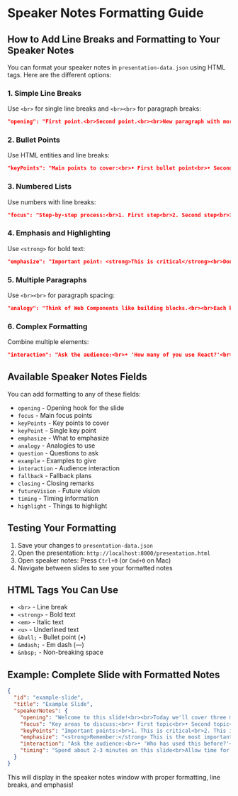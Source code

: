 # Speaker Notes Formatting Guide

## How to Add Line Breaks and Formatting to Your Speaker Notes

You can format your speaker notes in `presentation-data.json` using HTML tags. Here are the different options:

### 1. Simple Line Breaks
Use `<br>` for single line breaks and `<br><br>` for paragraph breaks:

```json
"opening": "First point.<br>Second point.<br><br>New paragraph with more space."
```

### 2. Bullet Points
Use HTML entities and line breaks:

```json
"keyPoints": "Main points to cover:<br>• First bullet point<br>• Second bullet point<br>• Third bullet point"
```

### 3. Numbered Lists
Use numbers with line breaks:

```json
"focus": "Step-by-step process:<br>1. First step<br>2. Second step<br>3. Third step"
```

### 4. Emphasis and Highlighting
Use `<strong>` for bold text:

```json
"emphasize": "Important point: <strong>This is critical</strong><br>Don't forget to mention this!"
```

### 5. Multiple Paragraphs
Use `<br><br>` for paragraph spacing:

```json
"analogy": "Think of Web Components like building blocks.<br><br>Each block is self-contained but works with others to create something bigger."
```

### 6. Complex Formatting
Combine multiple elements:

```json
"interaction": "Ask the audience:<br>• 'How many of you use React?'<br>• 'What about Vue or Angular?'<br><br><strong>Then reveal:</strong> We're not using any of these!"
```

## Available Speaker Notes Fields

You can add formatting to any of these fields:
- `opening` - Opening hook for the slide
- `focus` - Main focus points
- `keyPoints` - Key points to cover
- `keyPoint` - Single key point
- `emphasize` - What to emphasize
- `analogy` - Analogies to use
- `question` - Questions to ask
- `example` - Examples to give
- `interaction` - Audience interaction
- `fallback` - Fallback plans
- `closing` - Closing remarks
- `futureVision` - Future vision
- `timing` - Timing information
- `highlight` - Things to highlight

## Testing Your Formatting

1. Save your changes to `presentation-data.json`
2. Open the presentation: `http://localhost:8000/presentation.html`
3. Open speaker notes: Press `Ctrl+0` (or `Cmd+0` on Mac)
4. Navigate between slides to see your formatted notes

## HTML Tags You Can Use

- `<br>` - Line break
- `<strong>` - Bold text
- `<em>` - Italic text
- `<u>` - Underlined text
- `&bull;` - Bullet point (•)
- `&mdash;` - Em dash (—)
- `&nbsp;` - Non-breaking space

## Example: Complete Slide with Formatted Notes

```json
{
  "id": "example-slide",
  "title": "Example Slide",
  "speakerNotes": {
    "opening": "Welcome to this slide!<br><br>Today we'll cover three main topics.",
    "focus": "Key areas to discuss:<br>• First topic<br>• Second topic<br>• Third topic",
    "keyPoints": "Important points:<br>1. This is critical<br>2. This is also important<br>3. Don't forget this!",
    "emphasize": "<strong>Remember:</strong> This is the most important point<br><br>Make sure everyone understands this.",
    "interaction": "Ask the audience:<br>• 'Who has used this before?'<br>• 'Any questions so far?'",
    "timing": "Spend about 2-3 minutes on this slide<br>Allow time for questions"
  }
}
```

This will display in the speaker notes window with proper formatting, line breaks, and emphasis!
